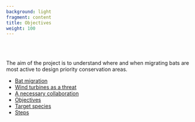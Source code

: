 ```yaml
---
background: light
fragment: content
title: Objectives
weight: 100
---
```


<br>
</br>

The aim of the project is to understand where and when migrating bats are most active to design priority conservation areas.


<!--more-->

- [Bat migration](#migration)
- [Wind turbines as a threat](#wind-turbines)
- [A necessary collaboration](#collaboration)
- [Objectives](#goals)
- [Target species](#target-species)
- [Steps](#steps)


